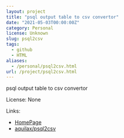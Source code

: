 ```yaml
---
layout: project
title: "psql output table to csv convertor"
date: "2021-05-03T00:00:00Z"
category: Personal
license: Unknown
slug: psql2csv
tags:
  - github
  - HTML
aliases:
  - /personal/psql2csv.html
url: /project/psql2csv.html
---
```


psql output table to csv convertor

License: None

Links:

* [HomePage](https://aquilax.github.io/psql2csv/)
* [aquilax/psql2csv](https://github.com/aquilax/psql2csv)
